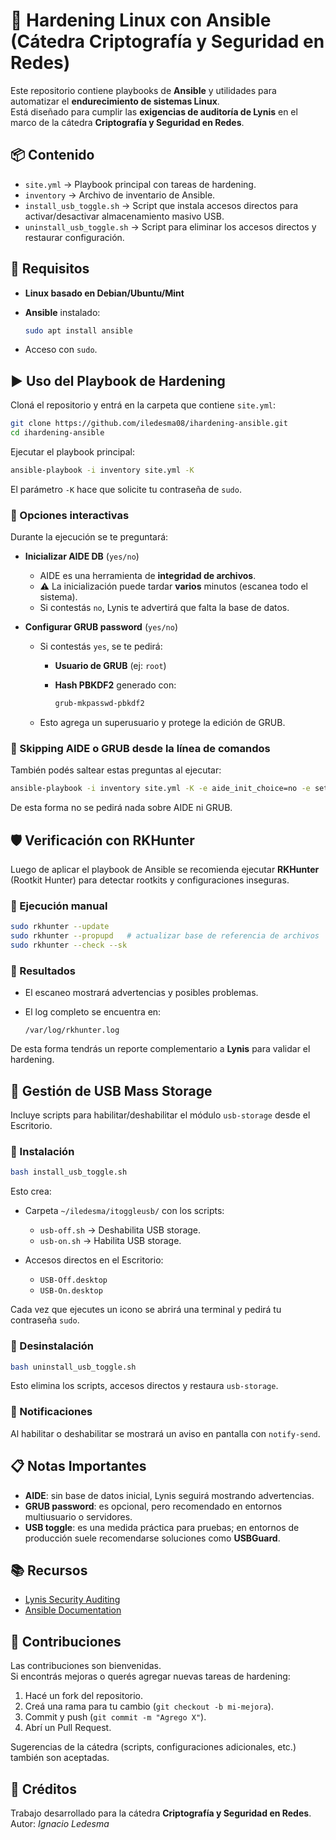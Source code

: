 
# 🔐 Hardening Linux con Ansible (Cátedra Criptografía y Seguridad en Redes)

Este repositorio contiene playbooks de **Ansible** y utilidades para automatizar el **endurecimiento de sistemas Linux**.  
Está diseñado para cumplir las **exigencias de auditoría de Lynis** en el marco de la cátedra **Criptografía y Seguridad en Redes**.

## 📦 Contenido

- `site.yml` → Playbook principal con tareas de hardening.
- `inventory` → Archivo de inventario de Ansible.
- `install_usb_toggle.sh` → Script que instala accesos directos para activar/desactivar almacenamiento masivo USB.
- `uninstall_usb_toggle.sh` → Script para eliminar los accesos directos y restaurar configuración.

## 🚀 Requisitos

- **Linux basado en Debian/Ubuntu/Mint**
- **Ansible** instalado:
  
  ```bash
  sudo apt install ansible
  ```

- Acceso con `sudo`.

## ▶️ Uso del Playbook de Hardening

Cloná el repositorio y entrá en la carpeta que contiene `site.yml`:

```bash
git clone https://github.com/iledesma08/ihardening-ansible.git
cd ihardening-ansible
````

Ejecutar el playbook principal:

```bash
ansible-playbook -i inventory site.yml -K
```

El parámetro `-K` hace que solicite tu contraseña de `sudo`.

### 🔹 Opciones interactivas

Durante la ejecución se te preguntará:

* **Inicializar AIDE DB** (`yes/no`)

  * AIDE es una herramienta de **integridad de archivos**.
  * ⚠️ La inicialización puede tardar **varios** minutos (escanea todo el sistema).
  * Si contestás `no`, Lynis te advertirá que falta la base de datos.

* **Configurar GRUB password** (`yes/no`)

  * Si contestás `yes`, se te pedirá:

    * **Usuario de GRUB** (ej: `root`)
    * **Hash PBKDF2** generado con:

      ```bash
      grub-mkpasswd-pbkdf2
      ```

  * Esto agrega un superusuario y protege la edición de GRUB.

### 🔹 Skipping AIDE o GRUB desde la línea de comandos

También podés saltear estas preguntas al ejecutar:

```bash
ansible-playbook -i inventory site.yml -K -e aide_init_choice=no -e set_grub_password=no
```

De esta forma no se pedirá nada sobre AIDE ni GRUB.

## 🛡️ Verificación con RKHunter

Luego de aplicar el playbook de Ansible se recomienda ejecutar **RKHunter** (Rootkit Hunter) para detectar rootkits y configuraciones inseguras.

### 🔹 Ejecución manual

```bash
sudo rkhunter --update
sudo rkhunter --propupd   # actualizar base de referencia de archivos
sudo rkhunter --check --sk
````

### 🔹 Resultados

* El escaneo mostrará advertencias y posibles problemas.
* El log completo se encuentra en:

  ```
  /var/log/rkhunter.log
  ```

De esta forma tendrás un reporte complementario a **Lynis** para validar el hardening.

## 💽 Gestión de USB Mass Storage

Incluye scripts para habilitar/deshabilitar el módulo `usb-storage` desde el Escritorio.

### 🔹 Instalación

```bash
bash install_usb_toggle.sh
```

Esto crea:

* Carpeta `~/iledesma/itoggleusb/` con los scripts:

  * `usb-off.sh` → Deshabilita USB storage.
  * `usb-on.sh` → Habilita USB storage.
* Accesos directos en el Escritorio:

  * `USB-Off.desktop`
  * `USB-On.desktop`

Cada vez que ejecutes un icono se abrirá una terminal y pedirá tu contraseña `sudo`.

### 🔹 Desinstalación

```bash
bash uninstall_usb_toggle.sh
```

Esto elimina los scripts, accesos directos y restaura `usb-storage`.

### 🔹 Notificaciones

Al habilitar o deshabilitar se mostrará un aviso en pantalla con `notify-send`.

## 📋 Notas Importantes

* **AIDE**: sin base de datos inicial, Lynis seguirá mostrando advertencias.
* **GRUB password**: es opcional, pero recomendado en entornos multiusuario o servidores.
* **USB toggle**: es una medida práctica para pruebas; en entornos de producción suele recomendarse soluciones como **USBGuard**.

## 📚 Recursos

* [Lynis Security Auditing](https://cisofy.com/lynis/)
* [Ansible Documentation](https://docs.ansible.com/)

## 🤝 Contribuciones

Las contribuciones son bienvenidas.  
Si encontrás mejoras o querés agregar nuevas tareas de hardening:

1. Hacé un fork del repositorio.  
2. Creá una rama para tu cambio (`git checkout -b mi-mejora`).  
3. Commit y push (`git commit -m "Agrego X"`).  
4. Abrí un Pull Request.  

Sugerencias de la cátedra (scripts, configuraciones adicionales, etc.) también son aceptadas.

## 👥 Créditos

Trabajo desarrollado para la cátedra **Criptografía y Seguridad en Redes**.
Autor: *Ignacio Ledesma*
